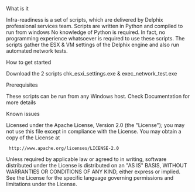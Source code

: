 
What is it

Infra-readiness  is a set of scripts, which are delivered by Delphix professional services team. Scripts are written in Python and compiled to run from windows
No knowledge of Python is required. In fact, no programming experience whatsoever is required to use these scripts. The scripts gather the ESX & VM settings of the Delphix engine and also run automated 
network tests.

How to get started

Download the 2 scripts chk_esxi_settings.exe & exec_network_test.exe 

Prerequisites

These scripts can be run from any Windows host. Check Documentation for more details 

Known issues


 Licensed under the Apache License, Version 2.0 (the "License");
 you may not use this file except in compliance with the License.
 You may obtain a copy of the License at

     http://www.apache.org/licenses/LICENSE-2.0

 Unless required by applicable law or agreed to in writing, software
 distributed under the License is distributed on an "AS IS" BASIS,
 WITHOUT WARRANTIES OR CONDITIONS OF ANY KIND, either express or implied.
 See the License for the specific language governing permissions and
 limitations under the License.
